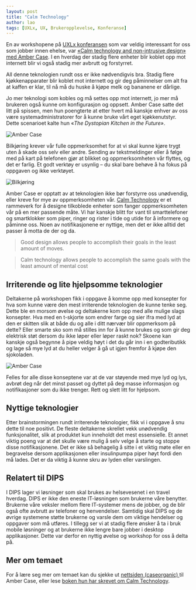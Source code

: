 ```yaml
---
layout: post
title: "Calm Technology"
author: lao
tags: [UXLx, UX, Brukeropplevelse, Konferanse]
---
```

En av workshopene på [UXLx konferansen](https://www.ux-lx.com/) som var veldig interessant for oss som jobber innen ehelse, var [«Calm technology and non-intrusive design» med Amber Case](https://www.ux-lx.com/speakers/amber_case.html#workshop). I en hverdag der stadig flere enheter blir koblet opp mot internett blir vi også stadig mer avbrutt og forstyrret. 

All denne teknologien rundt oss er ikke nødvendigvis bra. Stadig flere kjøkkenapparater blir koblet mot internett og gir deg påminnelser om alt fra at kaffen er klar, til nå må du huske å kjøpe melk og bananene er dårlige.

Jo mer teknologi som kobles og må settes opp mot internett, jo mer må brukeren også kunne om konfigurasjon og oppsett. Amber Case satte det litt på spissen, men hun poengterte at etter hvert må kanskje enhver av oss være systemadministratorer for å kunne bruke vårt eget kjøkkenutstyr. Dette scenarioet kalte hun «*The Dystopian Kitchen in the Future»*.

![Amber Case](../../../img/lao/amber.jpg) 

<!--more-->

Bilkjøring krever vår fulle oppmerksomhet for at vi skal kunne kjøre trygt uten å skade oss selv eller andre. Sending av tekstmeldinger eller å følge med på kart på telefonen gjør at blikket og oppmerksomheten vår flyttes, og det er farlig. Et godt verktøy er usynlig – du skal bare behøve å ha fokus på oppgaven og ikke verktøyet. 


![Bilkjøring](../../../img/lao/calm-tech-car.jpg) 

Amber Case er opptatt av at teknologien ikke bør forstyrre oss unødvendig, eller kreve for mye av oppmerksomheten vår. [Calm Technology](http://www.calmtech.com/) er et rammeverk for å designe tilkoblede enheter som fanger oppmerksomheten vår på en mer passende måte. Vi har kanskje blitt for vant til smarttelefoner og smartklokker som piper, ringer og rister i tide og utide for å informere og påminne oss. Noen av notifikasjonene er nyttige, men det er ikke alltid det passer å motta de der og da. 

> Good design allows people to accomplish their goals in the least amount of moves.

> Calm technology allows people to accomplish the same goals with the least amount of mental cost


## Irriterende og lite hjelpsomme teknologier

Deltakerne på workshopen fikk i oppgave å komme opp med konsepter for hva som kunne være den mest irriterende teknologien de kunne tenke seg. Dette ble en morsom øvelse og deltakerne kom opp med alle mulige slags konsepter. Hva med en t-skjorte som endrer farge og sier ifra med lyd at den er skitten slik at både du og alle i ditt nærvær blir oppmerksom på dette? Eller smarte sko som må stilles inn for å kunne brukes og som gir deg elektrisk støt dersom du ikke løper eller løper raskt nok? Skoene kan kanskje også begynne å pipe veldig høyt i det du går inn i en godteributikk og lage så mye lyd at du heller velger å gå ut igjen fremfor å kjøpe den sjokoladen.

![Amber Case](../../../img/lao/calm-tech-notater.jpg) 

Felles for alle disse konseptene var at de var støyende med mye lyd og lys, avbrøt deg når det minst passet og dyttet på deg masse informasjon og notifikasjoner som du ikke trenger. Rett og slett litt for hjelpsom. 

## Nyttige teknologier

Etter brainstormingen rundt irriterende teknologier, fikk vi i oppgave å snu dette til noe positivt. De fleste deltakerne skrellet vekk unødvendig funksjonalitet, slik at produktet kun inneholdt det mest essensielle. Et annet viktig poeng var at det skulle være mulig å selv velge å starte og stoppe disse notifikasjonene. Det er ikke så behagelig å sitte i et viktig møte eller en begravelse dersom applikasjonen eller insulinpumpa piper høyt fordi den må lades. Det er da viktig å kunne skru av lyden eller varslingen.

## Relatert til DIPS

I DIPS lager vi løsninger som skal brukes av helsevesenet i en travel hverdag. DIPS er ikke den eneste IT-løsningen som brukerne våre benytter. Brukerne våre veksler mellom flere IT-systemer mens de jobber, og de blir også ofte avbrutt av telefoner og henvendelser. Samtidig skal DIPS og de øvrige systemene støtte brukerne og varsle dem om viktige hendelser og oppgaver som må utføres. I tillegg ser vi at stadig flere ønsker å ta i bruk mobile løsninger og at brukerne ikke lengre bare jobber i desktop applikasjoner. Dette var derfor en nyttig øvelse og workshop for oss å delta på.

## Mer om temaet

For å lære seg mer om temaet kan du sjekke ut [nettsiden (caseorganic) ](http://caseorganic.com/) til Amber Case, eller lese [boken hun har skrevet om Calm Technology](http://shop.oreilly.com/product/0636920039747.do).

